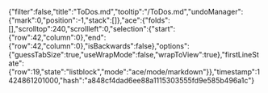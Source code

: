 {"filter":false,"title":"ToDos.md","tooltip":"/ToDos.md","undoManager":{"mark":0,"position":-1,"stack":[]},"ace":{"folds":[],"scrolltop":240,"scrollleft":0,"selection":{"start":{"row":42,"column":0},"end":{"row":42,"column":0},"isBackwards":false},"options":{"guessTabSize":true,"useWrapMode":false,"wrapToView":true},"firstLineState":{"row":19,"state":"listblock","mode":"ace/mode/markdown"}},"timestamp":1424861201000,"hash":"a848cf4dad6ee88a1115303555fd9e585b496a1c"}